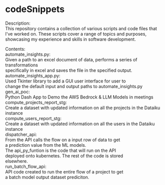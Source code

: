 # codeSnippets  
  
Description:  
This repository contains a collection of various scripts and code files that I've worked on. These scripts cover a range of topics and purposes, showcasing my experience and skills in software development.  
  
Contents:  
automate_insights.py:  
    Given a path to an excel document of data, performs a series of transformations  
    specifically in excel and saves the file in the specified output.  
automate_insights_app.py:  
    Used Tkinter library to add a GUI user interface for user to  
    change the default input and output paths to automate_insights.py  
gen_ai_poc:  
    Python Dash App to Demo the AWS Bedrock & LLM Models in meetings  
compute_projects_report_stg:  
    Create a dataset with updated information on all the projects in the Dataiku instance  
compute_users_report_stg:  
    Create a dataset with updated information on all the users in the Dataiku instance  
dispatcher_api:  
    From the API calls the flow on a input row of data to get  
    a prediction value from the ML models.  
    The api_py_funtion is the code that will run on the API  
    deployed onto kubernetes.  The rest of the code is stored  
    elsewhere.  
run_batch_flow_api:  
    API code created to run the entire flow of a project to get  
    a batch model output dataset prediciton.  
